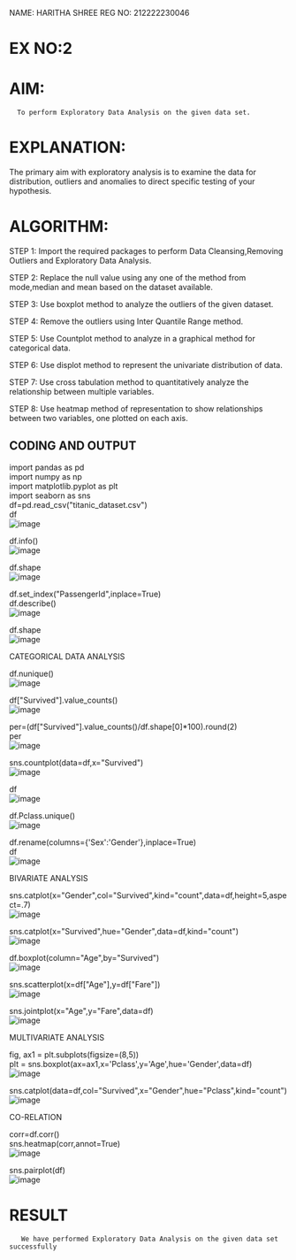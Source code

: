 NAME: HARITHA SHREE 
REG NO: 212222230046


# EX NO:2
# AIM:
      To perform Exploratory Data Analysis on the given data set.
      
# EXPLANATION:
  The primary aim with exploratory analysis is to examine the data for distribution, outliers and anomalies to direct specific testing of your hypothesis.
  
# ALGORITHM:
STEP 1: Import the required packages to perform Data Cleansing,Removing Outliers and Exploratory Data Analysis.

STEP 2: Replace the null value using any one of the method from mode,median and mean based on the dataset available.

STEP 3: Use boxplot method to analyze the outliers of the given dataset.

STEP 4: Remove the outliers using Inter Quantile Range method.

STEP 5: Use Countplot method to analyze in a graphical method for categorical data.

STEP 6: Use displot method to represent the univariate distribution of data.

STEP 7: Use cross tabulation method to quantitatively analyze the relationship between multiple variables.

STEP 8: Use heatmap method of representation to show relationships between two variables, one plotted on each axis.

## CODING AND OUTPUT

import pandas as pd     
import numpy as np     
import matplotlib.pyplot as plt     
import seaborn as sns       
df=pd.read_csv("titanic_dataset.csv")   
df     
![image](https://github.com/user-attachments/assets/4e5902ed-1a7f-4152-b0bf-58547b6d859f)

df.info()    
![image](https://github.com/user-attachments/assets/b91ebc8e-ea21-47c8-bca5-ae6c18ae76ff)

df.shape     
![image](https://github.com/user-attachments/assets/f780cd52-9ca9-46c2-b335-6c2a0c71f48e)

df.set_index("PassengerId",inplace=True)     
df.describe()     
![image](https://github.com/user-attachments/assets/1e5a0c0a-777c-42b3-ba23-181b09dc8790)

df.shape     
![image](https://github.com/user-attachments/assets/60628c0d-1daf-4b9a-895c-3399caf413f1)

CATEGORICAL DATA ANALYSIS     

df.nunique()     
![image](https://github.com/user-attachments/assets/043f595d-99e5-4326-bde6-b166c21df129)

df["Survived"].value_counts()     
![image](https://github.com/user-attachments/assets/b24894f7-be94-42a3-8435-5cd834436f7a)

 per=(df["Survived"].value_counts()/df.shape[0]*100).round(2)    
 per       
![image](https://github.com/user-attachments/assets/5c085b9f-accc-409e-baeb-a482bb63afbe)

 sns.countplot(data=df,x="Survived")     
 ![image](https://github.com/user-attachments/assets/d8947426-a581-441e-b9de-b76c2c39e4f8)

df      
![image](https://github.com/user-attachments/assets/f429896b-0c6c-45bd-ace8-d8c09aa4b19c)

df.Pclass.unique()     
![image](https://github.com/user-attachments/assets/20e526cc-2a5f-403a-bb92-64057e058425)

df.rename(columns={'Sex':'Gender'},inplace=True)     
 df      
![image](https://github.com/user-attachments/assets/589b0f46-4153-4357-a883-8d6884c95fe4)

BIVARIATE ANALYSIS         

sns.catplot(x="Gender",col="Survived",kind="count",data=df,height=5,aspect=.7)     
![image](https://github.com/user-attachments/assets/d15d5751-0b4e-439d-ab00-99bca2bc383e)

sns.catplot(x="Survived",hue="Gender",data=df,kind="count")      
![image](https://github.com/user-attachments/assets/9d661147-bf09-461d-88f6-91909bc8aafe)

 df.boxplot(column="Age",by="Survived")      
![image](https://github.com/user-attachments/assets/af7fbe33-a3b8-4b8e-b99c-0c1da1d3fe71)

 sns.scatterplot(x=df["Age"],y=df["Fare"])      
![image](https://github.com/user-attachments/assets/e8122354-b7bc-471d-9db8-b144221ceeb0)

 sns.jointplot(x="Age",y="Fare",data=df)      
![image](https://github.com/user-attachments/assets/addb1864-2c00-41b2-b9fd-d03f576c11c5)

MULTIVARIATE ANALYSIS      

 fig, ax1 = plt.subplots(figsize=(8,5))       
 plt = sns.boxplot(ax=ax1,x='Pclass',y='Age',hue='Gender',data=df)       
![image](https://github.com/user-attachments/assets/3eec1d4e-90c2-4f5a-8fdd-42f2e5fa0e1b)

 sns.catplot(data=df,col="Survived",x="Gender",hue="Pclass",kind="count")       
![image](https://github.com/user-attachments/assets/65b6c4a6-f6b3-4a48-b20c-78180d59a6b9)

CO-RELATION     

 corr=df.corr()       
 sns.heatmap(corr,annot=True)      
![image](https://github.com/user-attachments/assets/6659ad9a-9cee-4e62-bdc9-cbb564b22dc9)

sns.pairplot(df)      
![image](https://github.com/user-attachments/assets/7d9e6a78-cb25-4461-832f-f6b9e6e02cd0)




# RESULT
       We have performed Exploratory Data Analysis on the given data set successfully
